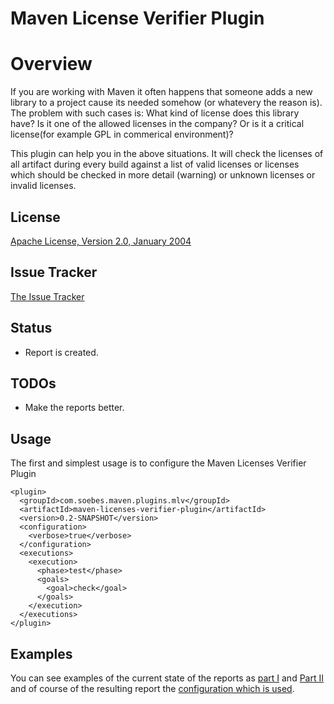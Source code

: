 Maven License Verifier Plugin
=============================

Overview
========
If you are working with Maven it often happens that someone adds a new library to 
a project cause its needed somehow (or whatevery the reason is). The problem with 
such cases is: What kind of license does this library have? Is it one of the 
allowed licenses in the company?  Or is it a critical license(for example GPL in 
commerical environment)?

This plugin can help you in the above situations. It will check the licenses of
all artifact during every build against a list of valid licenses or licenses which should
be checked in more detail (warning) or unknown licenses or invalid licenses.

License
-------
[Apache License, Version 2.0, January 2004](http://www.apache.org/licenses/)

Issue Tracker
-------------
[The Issue Tracker](http://supose.org/projects/show/mlv)

Status
------

 * Report is created.


TODOs
-----

 * Make the reports better.

Usage
-----

The first and simplest usage is to configure the Maven Licenses Verifier Plugin


    <plugin>
      <groupId>com.soebes.maven.plugins.mlv</groupId>
      <artifactId>maven-licenses-verifier-plugin</artifactId>
      <version>0.2-SNAPSHOT</version>
      <configuration>
        <verbose>true</verbose>
      </configuration>
      <executions>
        <execution>
          <phase>test</phase>
          <goals>
            <goal>check</goal>
          </goals>
        </execution>
      </executions>
    </plugin>


Examples
--------

You can see examples of the current state of the reports as [part I](http://blog.soebes.de/uploads/Screenshot-Artifact-License-Categories.png)
 and [Part II](http://blog.soebes.de/uploads/Screenshot-Artifact-Categories.png) and of course
of the resulting report the [configuration which is used](http://blog.soebes.de/uploads/Screenshot-License-Configuration.png).


